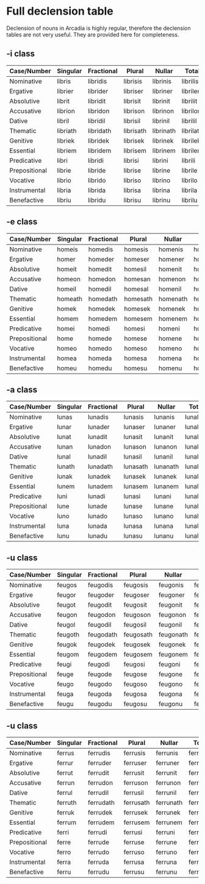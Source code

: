 # Full declension table

Declension of nouns in Arcadia is highly regular, therefore the declension tables are not very useful.
They are provided here for completeness.

## -i class

| Case/Number   | Singular | Fractional | Plural    | Nullar    | Total     |
| ------------- | -------- | ---------- | --------- | --------- | --------- |
| Nominative    | libris   | libridis   | librisis  | librinis  | librilis  |
| Ergative      | librier  | librider   | libriser  | libriner  | libriler  |
| Absolutive    | librit   | libridit   | librisit  | librinit  | librilit  |
| Accusative    | librion  | libridon   | librison  | librinon  | librilon  |
| Dative        | libril   | libridil   | librisil  | librinil  | librilil  |
| Thematic      | libriath | libridath  | librisath | librinath | librilath |
| Genitive      | libriek  | libridek   | librisek  | librinek  | librilek  |
| Essential     | libriem  | libridem   | librisem  | librinem  | librilem  |
| Predicative   | libri    | libridi    | librisi   | librini   | librili   |
| Prepositional | librie   | libride    | librise   | librine   | librile   |
| Vocative      | librio   | librido    | libriso   | librino   | librilo   |
| Instrumental  | libria   | librida    | librisa   | librina   | librila   |
| Benefactive   | libriu   | libridu    | librisu   | librinu   | librilu   |

## -e class

| Case/Number   | Singular | Fractional | Plural   | Nullar   | Total    |
| ------------- | -------- | ---------- | -------- | -------- | -------- |
| Nominative    | homeis   | homedis    | homesis  | homenis  | homelis  |
| Ergative      | homer    | homeder    | homeser  | homener  | homeler  |
| Absolutive    | homeit   | homedit    | homesil  | homenit  | homelit  |
| Accusative    | homeon   | homedon    | homesan  | homenon  | homelon  |
| Dative        | homeil   | homedil    | homesal  | homenil  | homelil  |
| Thematic      | homeath  | homedath   | homesath | homenath | homelath |
| Genitive      | homek    | homedek    | homesek  | homenek  | homelek  |
| Essential     | homem    | homedem    | homesem  | homenem  | homelem  |
| Predicative   | homei    | homedi     | homesi   | homeni   | homeli   |
| Prepositional | home     | homede     | homese   | homene   | homele   |
| Vocative      | homeo    | homedo     | homeso   | homeno   | homelo   |
| Instrumental  | homea    | homeda     | homesa   | homena   | homela   |
| Benefactive   | homeu    | homedu     | homesu   | homenu   | homelu   |

## -a class

| Case/Number   | Singular | Fractional | Plural   | Nullar   | Total    |
| ------------- | -------- | ---------- | -------- | -------- | -------- |
| Nominative    | lunas    | lunadis    | lunasis  | lunanis  | lunalis  |
| Ergative      | lunar    | lunader    | lunaser  | lunaner  | lunaler  |
| Absolutive    | lunat    | lunadit    | lunasit  | lunanit  | lunalit  |
| Accusative    | lunan    | lunadon    | lunason  | lunanon  | lunalon  |
| Dative        | lunal    | lunadil    | lunasil  | lunanil  | lunalil  |
| Thematic      | lunath   | lunadath   | lunasath | lunanath | lunalath |
| Genitive      | lunak    | lunadek    | lunasek  | lunanek  | lunalek  |
| Essential     | lunem    | lunadem    | lunasem  | lunanem  | lunalem  |
| Predicative   | luni     | lunadi     | lunasi   | lunani   | lunali   |
| Prepositional | lune     | lunade     | lunase   | lunane   | lunale   |
| Vocative      | luno     | lunado     | lunaso   | lunano   | lunalo   |
| Instrumental  | luna     | lunada     | lunasa   | lunana   | lunala   |
| Benefactive   | lunu     | lunadu     | lunasu   | lunanu   | lunalu   |

## -u class

| Case/Number   | Singular | Fractional | Plural    | Nullar    | Total     |
| ------------- | -------- | ---------- | --------- | --------- | --------- |
| Nominative    | feugos   | feugodis   | feugosis  | feugonis  | feugolis  |
| Ergative      | feugor   | feugoder   | feugoser  | feugoner  | feugoler  |
| Absolutive    | feugot   | feugodit   | feugosit  | feugonit  | feugolit  |
| Accusative    | feugon   | feugodon   | feugoson  | feugonon  | feugolon  |
| Dative        | feugol   | feugodil   | feugosil  | feugonil  | feugolil  |
| Thematic      | feugoth  | feugodath  | feugosath | feugonath | feugolath |
| Genitive      | feugok   | feugodek   | feugosek  | feugonek  | feugolek  |
| Essential     | feugom   | feugodem   | feugosem  | feugonem  | feugolem  |
| Predicative   | feugi    | feugodi    | feugosi   | feugoni   | feugoli   |
| Prepositional | feuge    | feugode    | feugose   | feugone   | feugole   |
| Vocative      | feugo    | feugodo    | feugoso   | feugono   | feugolo   |
| Instrumental  | feuga    | feugoda    | feugosa   | feugona   | feugola   |
| Benefactive   | feugu    | feugodu    | feugosu   | feugonu   | feugolu   |

## -u class

| Case/Number   | Singular | Fractional | Plural    | Nullar    | Total     |
| ------------- | -------- | ---------- | --------- | --------- | --------- |
| Nominative    | ferrus   | ferrudis   | ferrusis  | ferrunis  | ferrulis  |
| Ergative      | ferrur   | ferruder   | ferruser  | ferruner  | ferruler  |
| Absolutive    | ferrut   | ferrudit   | ferrusit  | ferrunit  | ferrulit  |
| Accusative    | ferrun   | ferrudon   | ferruson  | ferrunon  | ferrulon  |
| Dative        | ferrul   | ferrudil   | ferrusil  | ferrunil  | ferrulil  |
| Thematic      | ferruth  | ferrudath  | ferrusath | ferrunath | ferrulath |
| Genitive      | ferruk   | ferrudek   | ferrusek  | ferrunek  | ferrulek  |
| Essential     | ferrum   | ferrudem   | ferrusem  | ferrunem  | ferrulem  |
| Predicative   | ferri    | ferrudi    | ferrusi   | ferruni   | ferruli   |
| Prepositional | ferre    | ferrude    | ferruse   | ferrune   | ferrule   |
| Vocative      | ferro    | ferrudo    | ferruso   | ferruno   | ferrulo   |
| Instrumental  | ferra    | ferruda    | ferrusa   | ferruna   | ferrula   |
| Benefactive   | ferru    | ferrudu    | ferrusu   | ferrunu   | ferrulu   |
